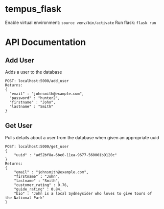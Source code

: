 # tempus_flask

Enable virtual environment: `source venv/bin/activate`
Run flask: `flask run`

# API Documentation

## Add User

Adds a user to the database

```
POST: localhost:5000/add_user
Returns:
{
  "email" : "johnsmith@example.com", 
  "password" : "hunter2", 
  "firstname" : "John", 
  "lastname" : "Smith"
}
```

## Get User

Pulls details about a user from the database when given an appropriate uuid

```
POST: localhost:5000/get_user
{
	"uuid" : "ad52bf8a-6be0-11ea-9677-560001b9120c"
}
Returns:
{
	"email" : "johnsmith@example.com", 
 	"firstname" : "John", 
  	"lastname" : "Smith",
  	"customer_rating" : 0.76,
  	"guide_rating" : 0.84,
  	"bio" : "John is a local Sydneysider who loves to give tours of the National Park"
}

```



